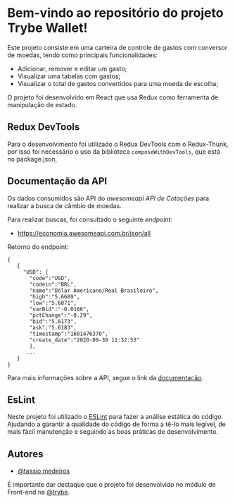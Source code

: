 
# Bem-vindo ao repositório do projeto Trybe Wallet!

Este projeto consiste em uma carteira de controle de gastos com conversor de moedas, tendo como principais funcionalidades:

- Adicionar, remover e editar um gasto;
- Visualizar uma tabelas com gastos;
- Visualizar o total de gastos convertidos para uma moeda de escolha;

O projeto foi desenvolvido em React que usa Redux como ferramenta de manipulação de estado.
## Redux DevTools

Para o desenvolvimento foi utilizado o Redux DevTools com o Redux-Thunk, por isso foi necessário o uso da biblioteca `composeWithDevTools`, que está no package.json,
## Documentação da API

Os dados consumidos são API do _awesomeapi API de Cotações_ para realizar a busca de câmbio de moedas.

Para realizar buscas, foi consultado o seguinte _endpoint_:

- <https://economia.awesomeapi.com.br/json/all>

Retorno do endpoint:

```
{
   {
     "USD": {
       "code":"USD",
       "codein":"BRL",
       "name":"Dólar Americano/Real Brasileiro",
       "high":"5.6689",
       "low":"5.6071",
       "varBid":"-0.0166",
       "pctChange":"-0.29",
       "bid":"5.6173",
       "ask":"5.6183",
       "timestamp":"1601476370",
       "create_date":"2020-09-30 11:32:53"
       },
      ...
   }
}
```

Para mais informações sobre a API, segue o link da [documentação](https://docs.awesomeapi.com.br/api-de-moedas).



## EsLint

Neste projeto foi utilizado o [ESLint](https://eslint.org/) para fazer a análise estática do código. Ajudando a garantir a qualidade do código de forma a tê-lo mais legível, de mais fácil manutenção e seguindo as boas práticas de desenvolvimento.

## Autores

- [@tassio medeiros](https://github.com/Tassio-Med)


É importante dar destaque que o projeto foi desenvolvido no  módulo de Front-end na [@trybe](https://github.com/betrybe).

